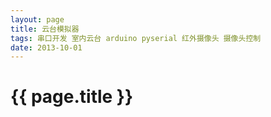 ```yaml
---
layout: page
title: 云台模拟器
tags: 串口开发 室内云台 arduino pyserial 红外摄像头 摄像头控制
date: 2013-10-01
---
```


{{ page.title }}
================


